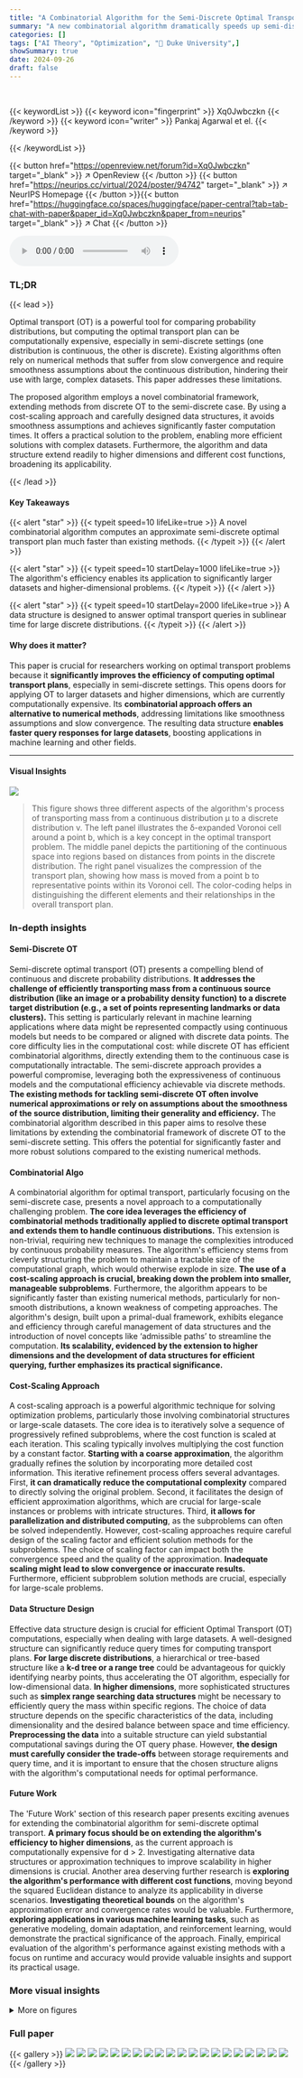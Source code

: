```yaml
---
title: "A Combinatorial Algorithm for the Semi-Discrete Optimal Transport Problem"
summary: "A new combinatorial algorithm dramatically speeds up semi-discrete optimal transport calculations, offering an efficient solution for large datasets and higher dimensions."
categories: []
tags: ["AI Theory", "Optimization", "🏢 Duke University",]
showSummary: true
date: 2024-09-26
draft: false
---
```


<br>

{{< keywordList >}}
{{< keyword icon="fingerprint" >}} Xq0Jwbczkn {{< /keyword >}}
{{< keyword icon="writer" >}} Pankaj Agarwal et el. {{< /keyword >}}
 
{{< /keywordList >}}

{{< button href="https://openreview.net/forum?id=Xq0Jwbczkn" target="_blank" >}}
↗ OpenReview
{{< /button >}}
{{< button href="https://neurips.cc/virtual/2024/poster/94742" target="_blank" >}}
↗ NeurIPS Homepage
{{< /button >}}{{< button href="https://huggingface.co/spaces/huggingface/paper-central?tab=tab-chat-with-paper&paper_id=Xq0Jwbczkn&paper_from=neurips" target="_blank" >}}
↗ Chat
{{< /button >}}



<audio controls>
    <source src="https://ai-paper-reviewer.com/Xq0Jwbczkn/podcast.wav" type="audio/wav">
    Your browser does not support the audio element.
</audio>


### TL;DR


{{< lead >}}

Optimal transport (OT) is a powerful tool for comparing probability distributions, but computing the optimal transport plan can be computationally expensive, especially in semi-discrete settings (one distribution is continuous, the other is discrete). Existing algorithms often rely on numerical methods that suffer from slow convergence and require smoothness assumptions about the continuous distribution, hindering their use with large, complex datasets.  This paper addresses these limitations.

The proposed algorithm employs a novel combinatorial framework, extending methods from discrete OT to the semi-discrete case. By using a cost-scaling approach and carefully designed data structures, it avoids smoothness assumptions and achieves significantly faster computation times.  It offers a practical solution to the problem, enabling more efficient solutions with complex datasets.  Furthermore, the algorithm and data structure extend readily to higher dimensions and different cost functions, broadening its applicability.

{{< /lead >}}


#### Key Takeaways

{{< alert "star" >}}
{{< typeit speed=10 lifeLike=true >}} A novel combinatorial algorithm computes an approximate semi-discrete optimal transport plan much faster than existing methods. {{< /typeit >}}
{{< /alert >}}

{{< alert "star" >}}
{{< typeit speed=10 startDelay=1000 lifeLike=true >}} The algorithm's efficiency enables its application to significantly larger datasets and higher-dimensional problems. {{< /typeit >}}
{{< /alert >}}

{{< alert "star" >}}
{{< typeit speed=10 startDelay=2000 lifeLike=true >}} A data structure is designed to answer optimal transport queries in sublinear time for large discrete distributions. {{< /typeit >}}
{{< /alert >}}

#### Why does it matter?
This paper is crucial for researchers working on optimal transport problems because it **significantly improves the efficiency of computing optimal transport plans**, especially in semi-discrete settings.  This opens doors for applying OT to larger datasets and higher dimensions, which are currently computationally expensive. Its **combinatorial approach offers an alternative to numerical methods**, addressing limitations like smoothness assumptions and slow convergence.  The resulting data structure **enables faster query responses for large datasets**, boosting applications in machine learning and other fields.

------
#### Visual Insights



![](https://ai-paper-reviewer.com/Xq0Jwbczkn/figures_3_1.jpg)

> This figure shows three different aspects of the algorithm's process of transporting mass from a continuous distribution μ to a discrete distribution v. The left panel illustrates the δ-expanded Voronoi cell around a point b, which is a key concept in the optimal transport problem.  The middle panel depicts the partitioning of the continuous space into regions based on distances from points in the discrete distribution. The right panel visualizes the compression of the transport plan, showing how mass is moved from a point b to representative points within its Voronoi cell.  The color-coding helps in distinguishing the different elements and their relationships in the overall transport plan.







### In-depth insights


#### Semi-Discrete OT
Semi-discrete optimal transport (OT) presents a compelling blend of continuous and discrete probability distributions.  **It addresses the challenge of efficiently transporting mass from a continuous source distribution (like an image or a probability density function) to a discrete target distribution (e.g., a set of points representing landmarks or data clusters).** This setting is particularly relevant in machine learning applications where data might be represented compactly using continuous models but needs to be compared or aligned with discrete data points. The core difficulty lies in the computational cost: while discrete OT has efficient combinatorial algorithms, directly extending them to the continuous case is computationally intractable. The semi-discrete approach provides a powerful compromise, leveraging both the expressiveness of continuous models and the computational efficiency achievable via discrete methods.  **The existing methods for tackling semi-discrete OT often involve numerical approximations or rely on assumptions about the smoothness of the source distribution, limiting their generality and efficiency.** The combinatorial algorithm described in this paper aims to resolve these limitations by extending the combinatorial framework of discrete OT to the semi-discrete setting. This offers the potential for significantly faster and more robust solutions compared to the existing numerical methods.

#### Combinatorial Algo
A combinatorial algorithm for optimal transport, particularly focusing on the semi-discrete case, presents a novel approach to a computationally challenging problem.  **The core idea leverages the efficiency of combinatorial methods traditionally applied to discrete optimal transport and extends them to handle continuous distributions.** This extension is non-trivial, requiring new techniques to manage the complexities introduced by continuous probability measures. The algorithm's efficiency stems from cleverly structuring the problem to maintain a tractable size of the computational graph, which would otherwise explode in size.  **The use of a cost-scaling approach is crucial, breaking down the problem into smaller, manageable subproblems**.  Furthermore, the algorithm appears to be significantly faster than existing numerical methods, particularly for non-smooth distributions, a known weakness of competing approaches. The algorithm's design, built upon a primal-dual framework, exhibits elegance and efficiency through careful management of data structures and the introduction of novel concepts like ‘admissible paths’ to streamline the computation. **Its scalability, evidenced by the extension to higher dimensions and the development of data structures for efficient querying, further emphasizes its practical significance.**

#### Cost-Scaling Approach
A cost-scaling approach is a powerful algorithmic technique for solving optimization problems, particularly those involving combinatorial structures or large-scale datasets. The core idea is to iteratively solve a sequence of progressively refined subproblems, where the cost function is scaled at each iteration. This scaling typically involves multiplying the cost function by a constant factor.  **Starting with a coarse approximation**, the algorithm gradually refines the solution by incorporating more detailed cost information.  This iterative refinement process offers several advantages. First, **it can dramatically reduce the computational complexity** compared to directly solving the original problem. Second, it facilitates the design of efficient approximation algorithms, which are crucial for large-scale instances or problems with intricate structures. Third, **it allows for parallelization and distributed computing**, as the subproblems can often be solved independently.  However, cost-scaling approaches require careful design of the scaling factor and efficient solution methods for the subproblems. The choice of scaling factor can impact both the convergence speed and the quality of the approximation. **Inadequate scaling might lead to slow convergence or inaccurate results.** Furthermore, efficient subproblem solution methods are crucial, especially for large-scale problems.

#### Data Structure Design
Effective data structure design is crucial for efficient Optimal Transport (OT) computations, especially when dealing with large datasets.  A well-designed structure can significantly reduce query times for computing transport plans.  **For large discrete distributions**, a hierarchical or tree-based structure like a **k-d tree or a range tree** could be advantageous for quickly identifying nearby points, thus accelerating the OT algorithm, especially for low-dimensional data.  **In higher dimensions**, more sophisticated structures such as **simplex range searching data structures** might be necessary to efficiently query the mass within specific regions. The choice of data structure depends on the specific characteristics of the data, including dimensionality and the desired balance between space and time efficiency.  **Preprocessing the data** into a suitable structure can yield substantial computational savings during the OT query phase.  However, **the design must carefully consider the trade-offs** between storage requirements and query time, and it is important to ensure that the chosen structure aligns with the algorithm's computational needs for optimal performance.

#### Future Work
The 'Future Work' section of this research paper presents exciting avenues for extending the combinatorial algorithm for semi-discrete optimal transport.  **A primary focus should be on extending the algorithm's efficiency to higher dimensions**,  as the current approach is computationally expensive for d > 2.  Investigating alternative data structures or approximation techniques to improve scalability in higher dimensions is crucial.  Another area deserving further research is **exploring the algorithm's performance with different cost functions**, moving beyond the squared Euclidean distance to analyze its applicability in diverse scenarios.  **Investigating theoretical bounds** on the algorithm's approximation error and convergence rates would be valuable.  Furthermore, **exploring applications in various machine learning tasks**, such as generative modeling, domain adaptation, and reinforcement learning, would demonstrate the practical significance of the approach.  Finally, empirical evaluation of the algorithm's performance against existing methods with a focus on runtime and accuracy would provide valuable insights and support its practical usage.


### More visual insights

<details>
<summary>More on figures
</summary>


![](https://ai-paper-reviewer.com/Xq0Jwbczkn/figures_5_1.jpg)

> The figure shows three different aspects of the 8-expanded Voronoi cell of point b. (left) shows the 8-expanded Voronoi cell itself. (middle) shows a partitioning of the support set A of the continuous distribution μ into regions, denoted by Xs. (right) shows how mass is transported from point b to regions in Xs. The green region in the right panel represents the mass of μ transported to b, and the red points show the representative points of the regions in Xs. The purple segments represent the compressed transport plan ↑.


![](https://ai-paper-reviewer.com/Xq0Jwbczkn/figures_7_1.jpg)

> The figure illustrates the concept of 8-expanded Voronoi cells in the context of semi-discrete optimal transport. The left panel shows a single 8-expanded Voronoi cell, highlighting its relation to the original Voronoi cell.  The middle panel demonstrates the partitioning of the continuous space (A) into regions (Xs) based on the weighted Voronoi diagram. Finally, the right panel showcases how the mass of µ is transported to the discrete points (B) through a compressed transport plan (↑), representing the relationship between the continuous and discrete distributions.


![](https://ai-paper-reviewer.com/Xq0Jwbczkn/figures_15_1.jpg)

> This figure illustrates three key concepts related to the semi-discrete optimal transport problem.  The left panel shows an expanded Voronoi cell, highlighting the area from which mass will be transported to point *b*. The middle panel depicts the partitioning of the continuous distribution's support into regions (Xs).  Finally, the right panel summarizes the compressed transport plan by showing mass transport from point *b* to the representative points of the relevant regions.


![](https://ai-paper-reviewer.com/Xq0Jwbczkn/figures_19_1.jpg)

> The figure demonstrates the concept of an 8-expanded Voronoi cell and its application in the semi-discrete optimal transport problem.  The left panel shows the 8-expanded Voronoi cell of a point 'b' from a discrete distribution, highlighting the region where mass from a continuous distribution will be transported to 'b'. The middle panel shows the partitioning (Xs) of the continuous distribution's support into regions based on these expanded Voronoi cells. The right panel illustrates a compressed transport plan, where the mass of each region is transported to the point 'b' in a simplified representation. This compressed plan makes the algorithm efficient.


![](https://ai-paper-reviewer.com/Xq0Jwbczkn/figures_21_1.jpg)

> The figure shows three parts. The left part shows an 8-expanded Voronoi cell of point b. The middle part shows the partitioning of the support of the continuous distribution μ into regions. The right part shows the mass of μ that is transported to b, represented by the green region, and the compressed transport plan is represented by purple segments.


![](https://ai-paper-reviewer.com/Xq0Jwbczkn/figures_22_1.jpg)

> The figure shows three different stages of the algorithm. In (a), the 8-expanded Voronoi cell of a point b is highlighted. The middle image (b) shows the partitioning of the continuous support A of the distribution µ into regions.  Finally, in (c), the mass transportation plan is represented, where the green regions show the mass of µ transported to b, red points are the representative points for each region, and purple lines represent the transport plan.


![](https://ai-paper-reviewer.com/Xq0Jwbczkn/figures_23_1.jpg)

> This figure shows the process of compressing the semi-discrete transport plan. (Left) shows the 8-expanded Voronoi cell, which is the Voronoi cell considering the weights with an additional parameter. (Middle) shows the partitioning of the continuous distribution's support based on the 8-expanded Voronoi cells of the discrete distribution's points. (Right) shows a compressed transport plan where the mass of the discrete distribution is transported to representative points within each partition of the continuous distribution.


![](https://ai-paper-reviewer.com/Xq0Jwbczkn/figures_24_1.jpg)

> This figure shows three different aspects of the 8-expanded Voronoi cell, which is a core concept used in the combinatorial framework for solving the semi-discrete optimal transport problem. (Left) shows the 8-expanded Voronoi cell of point b, which is the region around b that contains all points closer to b than to any other point in B after adjusting weights by 8. (Middle) illustrates the partitioning of the continuous distribution's support A created by the arrangement of Voronoi cells and their 8- and 28-expansions. (Right) displays how the continuous mass of the distribution µ inside each region of this partitioning is transported to the corresponding point b in the discrete distribution, represented by the compressed transport plan.


</details>






### Full paper

{{< gallery >}}
<img src="https://ai-paper-reviewer.com/Xq0Jwbczkn/1.png" class="grid-w50 md:grid-w33 xl:grid-w25" />
<img src="https://ai-paper-reviewer.com/Xq0Jwbczkn/2.png" class="grid-w50 md:grid-w33 xl:grid-w25" />
<img src="https://ai-paper-reviewer.com/Xq0Jwbczkn/3.png" class="grid-w50 md:grid-w33 xl:grid-w25" />
<img src="https://ai-paper-reviewer.com/Xq0Jwbczkn/4.png" class="grid-w50 md:grid-w33 xl:grid-w25" />
<img src="https://ai-paper-reviewer.com/Xq0Jwbczkn/5.png" class="grid-w50 md:grid-w33 xl:grid-w25" />
<img src="https://ai-paper-reviewer.com/Xq0Jwbczkn/6.png" class="grid-w50 md:grid-w33 xl:grid-w25" />
<img src="https://ai-paper-reviewer.com/Xq0Jwbczkn/7.png" class="grid-w50 md:grid-w33 xl:grid-w25" />
<img src="https://ai-paper-reviewer.com/Xq0Jwbczkn/8.png" class="grid-w50 md:grid-w33 xl:grid-w25" />
<img src="https://ai-paper-reviewer.com/Xq0Jwbczkn/9.png" class="grid-w50 md:grid-w33 xl:grid-w25" />
<img src="https://ai-paper-reviewer.com/Xq0Jwbczkn/10.png" class="grid-w50 md:grid-w33 xl:grid-w25" />
<img src="https://ai-paper-reviewer.com/Xq0Jwbczkn/11.png" class="grid-w50 md:grid-w33 xl:grid-w25" />
<img src="https://ai-paper-reviewer.com/Xq0Jwbczkn/12.png" class="grid-w50 md:grid-w33 xl:grid-w25" />
<img src="https://ai-paper-reviewer.com/Xq0Jwbczkn/13.png" class="grid-w50 md:grid-w33 xl:grid-w25" />
<img src="https://ai-paper-reviewer.com/Xq0Jwbczkn/14.png" class="grid-w50 md:grid-w33 xl:grid-w25" />
<img src="https://ai-paper-reviewer.com/Xq0Jwbczkn/15.png" class="grid-w50 md:grid-w33 xl:grid-w25" />
<img src="https://ai-paper-reviewer.com/Xq0Jwbczkn/16.png" class="grid-w50 md:grid-w33 xl:grid-w25" />
<img src="https://ai-paper-reviewer.com/Xq0Jwbczkn/17.png" class="grid-w50 md:grid-w33 xl:grid-w25" />
<img src="https://ai-paper-reviewer.com/Xq0Jwbczkn/18.png" class="grid-w50 md:grid-w33 xl:grid-w25" />
<img src="https://ai-paper-reviewer.com/Xq0Jwbczkn/19.png" class="grid-w50 md:grid-w33 xl:grid-w25" />
<img src="https://ai-paper-reviewer.com/Xq0Jwbczkn/20.png" class="grid-w50 md:grid-w33 xl:grid-w25" />
{{< /gallery >}}